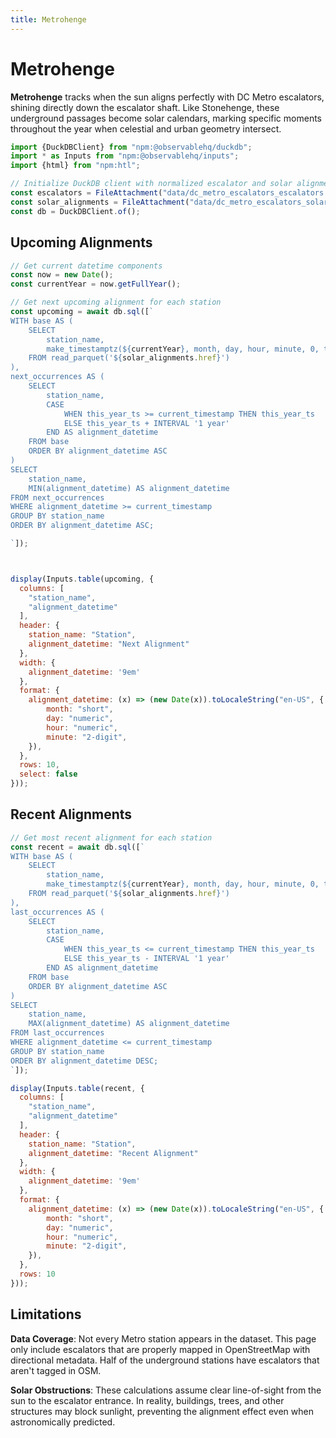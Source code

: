 ```yaml
---
title: Metrohenge
---
```


# Metrohenge

**Metrohenge** tracks when the sun aligns perfectly with DC Metro escalators, shining directly down the escalator shaft. Like Stonehenge, these underground passages become solar calendars, marking specific moments throughout the year when celestial and urban geometry intersect.


```js
import {DuckDBClient} from "npm:@observablehq/duckdb";
import * as Inputs from "npm:@observablehq/inputs";
import {html} from "npm:htl";
```

```js
// Initialize DuckDB client with normalized escalator and solar alignment data
const escalators = FileAttachment("data/dc_metro_escalators_escalators.parquet")
const solar_alignments = FileAttachment("data/dc_metro_escalators_solar_alignments.parquet")
const db = DuckDBClient.of();


```

## Upcoming Alignments

```js
// Get current datetime components
const now = new Date();
const currentYear = now.getFullYear();

// Get next upcoming alignment for each station
const upcoming = await db.sql([`
WITH base AS (
    SELECT 
        station_name,
        make_timestamptz(${currentYear}, month, day, hour, minute, 0, timezone) AS this_year_ts
    FROM read_parquet('${solar_alignments.href}')
),
next_occurrences AS (
    SELECT
        station_name,
        CASE
            WHEN this_year_ts >= current_timestamp THEN this_year_ts
            ELSE this_year_ts + INTERVAL '1 year'
        END AS alignment_datetime
    FROM base
    ORDER BY alignment_datetime ASC
)
SELECT
    station_name,
    MIN(alignment_datetime) AS alignment_datetime
FROM next_occurrences
WHERE alignment_datetime >= current_timestamp
GROUP BY station_name
ORDER BY alignment_datetime ASC;

`]);

```

```js


display(Inputs.table(upcoming, {
  columns: [
    "station_name",
    "alignment_datetime"
  ],
  header: {
    station_name: "Station",
    alignment_datetime: "Next Alignment"
  },
  width: {
    alignment_datetime: '9em'
  },
  format: {
    alignment_datetime: (x) => (new Date(x)).toLocaleString("en-US", {
        month: "short",
        day: "numeric",
        hour: "numeric",
        minute: "2-digit",
    }),
  },
  rows: 10,
  select: false
}));
```

## Recent Alignments

```js
// Get most recent alignment for each station
const recent = await db.sql([`
WITH base AS (
    SELECT 
        station_name,
        make_timestamptz(${currentYear}, month, day, hour, minute, 0, timezone) AS this_year_ts
    FROM read_parquet('${solar_alignments.href}')
),
last_occurrences AS (
    SELECT
        station_name,
        CASE
            WHEN this_year_ts <= current_timestamp THEN this_year_ts
            ELSE this_year_ts - INTERVAL '1 year'
        END AS alignment_datetime
    FROM base
    ORDER BY alignment_datetime ASC
)
SELECT
    station_name,
    MAX(alignment_datetime) AS alignment_datetime
FROM last_occurrences
WHERE alignment_datetime <= current_timestamp
GROUP BY station_name
ORDER BY alignment_datetime DESC;
`]);
```

```js
display(Inputs.table(recent, {
  columns: [
    "station_name",
    "alignment_datetime"
  ],
  header: {
    station_name: "Station",
    alignment_datetime: "Recent Alignment"
  },
  width: {
    alignment_datetime: '9em'
  },
  format: {
    alignment_datetime: (x) => (new Date(x)).toLocaleString("en-US", {
        month: "short",
        day: "numeric",
        hour: "numeric",
        minute: "2-digit",
    }),
  },
  rows: 10
}));
```

## Limitations

**Data Coverage**: Not every Metro station appears in the dataset. This page only include escalators that are properly mapped in OpenStreetMap with directional metadata. Half of the underground stations have escalators that aren't tagged in OSM.

**Solar Obstructions**: These calculations assume clear line-of-sight from the sun to the escalator entrance. In reality, buildings, trees, and other structures may block sunlight, preventing the alignment effect even when astronomically predicted.

